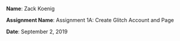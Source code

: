 **Name**: Zack Koenig

**Assignment Name**: Assignment 1A: Create Glitch Account and Page

**Date**: September 2, 2019